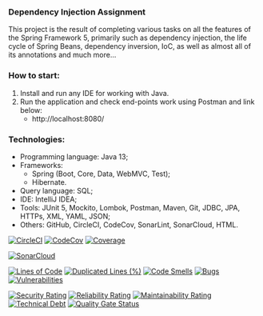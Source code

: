 ### Dependency Injection Assignment
This project is the result of completing various tasks on all the features of the Spring Framework 5,
primarily such as dependency injection, the life cycle of Spring Beans, dependency inversion, IoC,
as well as almost all of its annotations and much more...



### How to start: 
1. Install and run any IDE for working with Java.
2. Run the application and check end-points work using Postman and link below:
   - http://localhost:8080/



### Technologies:
- Programming language: Java 13;
- Frameworks:
  - Spring (Boot, Core, Data, WebMVC, Test);
  - Hibernate.
- Query language: SQL;
- IDE: IntelliJ IDEA;
- Tools: JUnit 5, Mockito, Lombok, Postman, Maven, Git, JDBC, JPA, HTTPs, XML, YAML, JSON;
- Others: GitHub, CircleCI, CodeCov, SonarLint, SonarCloud, HTML.

[![CircleCI](https://circleci.com/gh/Crazy-pro/di-assignment.svg?style=svg)](https://app.circleci.com/gh/Crazy-pro/di-assignment)
[![CodeCov](https://codecov.io/gh/Crazy-pro/di-assignment/branch/master/graph/badge.svg)](https://codecov.io/gh/Crazy-pro/di-assignment)
[![Coverage](https://sonarcloud.io/api/project_badges/measure?project=Crazy-pro_di-assignment&metric=coverage)](https://sonarcloud.io/summary/new_code?id=Crazy-pro_di-assignment)

[![SonarCloud](https://sonarcloud.io/images/project_badges/sonarcloud-black.svg)](https://sonarcloud.io/summary/new_code?id=Crazy-pro_di-assignment)

[![Lines of Code](https://sonarcloud.io/api/project_badges/measure?project=Crazy-pro_di-assignment&metric=ncloc)](https://sonarcloud.io/summary/new_code?id=Crazy-pro_di-assignment)
[![Duplicated Lines (%)](https://sonarcloud.io/api/project_badges/measure?project=Crazy-pro_di-assignment&metric=duplicated_lines_density)](https://sonarcloud.io/summary/new_code?id=Crazy-pro_di-assignment)
[![Code Smells](https://sonarcloud.io/api/project_badges/measure?project=Crazy-pro_di-assignment&metric=code_smells)](https://sonarcloud.io/summary/new_code?id=Crazy-pro_di-assignment)
[![Bugs](https://sonarcloud.io/api/project_badges/measure?project=Crazy-pro_di-assignment&metric=bugs)](https://sonarcloud.io/summary/new_code?id=Crazy-pro_di-assignment)
[![Vulnerabilities](https://sonarcloud.io/api/project_badges/measure?project=Crazy-pro_di-assignment&metric=vulnerabilities)](https://sonarcloud.io/summary/new_code?id=Crazy-pro_di-assignment)

[![Security Rating](https://sonarcloud.io/api/project_badges/measure?project=Crazy-pro_di-assignment&metric=security_rating)](https://sonarcloud.io/summary/new_code?id=Crazy-pro_di-assignment)
[![Reliability Rating](https://sonarcloud.io/api/project_badges/measure?project=Crazy-pro_di-assignment&metric=reliability_rating)](https://sonarcloud.io/summary/new_code?id=Crazy-pro_di-assignment)
[![Maintainability Rating](https://sonarcloud.io/api/project_badges/measure?project=Crazy-pro_di-assignment&metric=sqale_rating)](https://sonarcloud.io/summary/new_code?id=Crazy-pro_di-assignment)
[![Technical Debt](https://sonarcloud.io/api/project_badges/measure?project=Crazy-pro_di-assignment&metric=sqale_index)](https://sonarcloud.io/summary/new_code?id=Crazy-pro_di-assignment)
[![Quality Gate Status](https://sonarcloud.io/api/project_badges/measure?project=Crazy-pro_di-assignment&metric=alert_status)](https://sonarcloud.io/summary/new_code?id=Crazy-pro_di-assignment)
